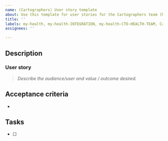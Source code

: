 ```yaml
---
name: (Cartographers) User story template
about: Use this template for user stories for the Cartographers team (MHV-on-VAgov).
title: ''
labels: my-health, my-health-INTEGRATION, my-health-CTO-HEALTH-TEAM, Cartographers
assignees: ''

---
```


## Description

### User story
> _Describe the audience/user and value / outcome desired._



## Acceptance criteria

- 

## Tasks

- [ ] 
